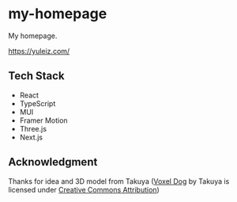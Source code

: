 # my-homepage

My homepage.

https://yuleiz.com/

## Tech Stack

- React
- TypeScript
- MUI
- Framer Motion
- Three.js
- Next.js

## Acknowledgment

Thanks for idea and 3D model from Takuya ([Voxel Dog](https://skfb.ly/6W9QU) by Takuya is licensed under [Creative Commons Attribution](http://creativecommons.org/licenses/by/4.0/))
